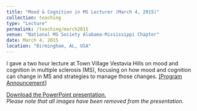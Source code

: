 ```yaml
---
title: "Mood & Cognition in MS Lecturer (March 4, 2015)"
collection: teaching
type: "Lecture"
permalink: /teaching/march2015
venue: "National MS Society Alabama-Mississippi Chapter"
date: March 4, 2015
location: "Birmingham, AL, USA"
---
```


I gave a two hour lecture at Town Village Vestavia Hills on mood and cognition in multiple sclerosis (MS), focusing on how mood and cognition can change in MS and strategies to manage those changes. <a href="https://secure.nationalmssociety.org/site/Calendar/481977628?view=Detail&id=338473" target="_blank">[Program Announcement]</a>

<a href="https://ksevonuk.github.io/files/MoodandCognitionPresentation3-4-2015.ppt" target="_blank">Download the PowerPoint presentation.</a>
<br><i>Please note that all images have been removed from the presentation.</i>